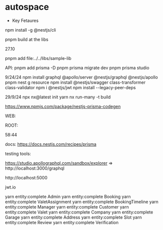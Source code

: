 # autospace

* Key Fetaures

npm install -g @nestjs/cli

pnpm build at the libs

27.10

pnpm add file:../../libs/sample-lib

API:
pnpm add prisma -D
pnpm prisma migrate dev
pnpm prisma studio

9/24/24
npm install graphql @apollo/server @nestjs/graphql @nestjs/apollo 
pnpm nest g resource
npm install @nestjs/swagger class-transformer class-validator
npm i @nestjs/jwt
npm install --legacy-peer-deps


29/9/24
npx nx@latest init
yarn nx run-many -t build


https://www.npmjs.com/package/nestjs-prisma-codegen



WEB:

ROOT:

58:44


docs:
https://docs.nestjs.com/recipes/prisma


testing tools:

https://studio.apollographql.com/sandbox/explorer  =>  http://localhost:3000/graphql


http://localhost:5000

jwt.io


yarn entity:complete Admin
yarn entity:complete Booking
yarn entity:complete ValetAssignment
yarn entity:complete BookingTimeline
yarn entity:complete Manager
yarn entity:complete Customer
yarn entity:complete Valet
yarn entity:complete Company
yarn entity:complete Garage
yarn entity:complete Address
yarn entity:complete Slot
yarn entity:complete Review
yarn entity:complete Verification
